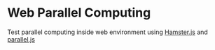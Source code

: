 # Web Parallel Computing
Test parallel computing inside web environment using [Hamster.js](https://github.com/austinksmith/Hamsters.js) and [parallel.js](https://github.com/parallel-js/parallel.js)
